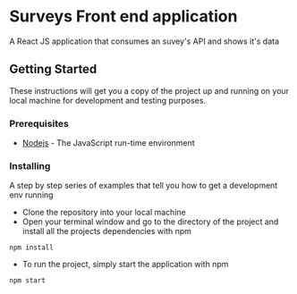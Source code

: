 
# Surveys Front end application

A React JS application that consumes an suvey's API and shows it's data

## Getting Started

These instructions will get you a copy of the project up and running on your local machine for development and testing purposes.

### Prerequisites

* [Nodejs](https://nodejs.org/en/) - The JavaScript run-time environment

### Installing

A step by step series of examples that tell you how to get a development env running

* Clone the repository into your local machine
* Open your terminal window and go to the directory of the project and install all the projects dependencies with npm

```
npm install
```


* To run the project, simply start the application with npm

```
npm start
```
